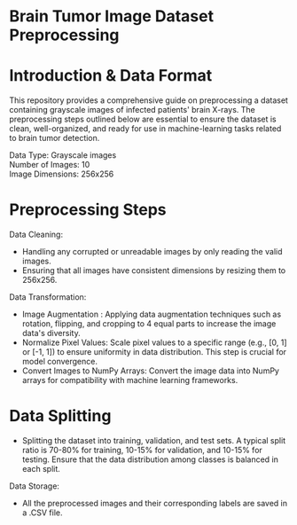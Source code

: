# Brain Tumor Image Dataset Preprocessing

# Introduction & Data Format
This repository provides a comprehensive guide on preprocessing a dataset containing grayscale images of infected patients' brain X-rays. The preprocessing steps outlined below are essential to ensure the dataset is clean, well-organized, and ready for use in machine-learning tasks related to brain tumor detection.

Data Type: Grayscale images <br />
Number of Images: 10 <br />
Image Dimensions: 256x256 <br />

# Preprocessing Steps

Data Cleaning:

- Handling any corrupted or unreadable images by only reading the valid images.
- Ensuring that all images have consistent dimensions by resizing them to 256x256.

Data Transformation:

- Image Augmentation : 
Applying data augmentation techniques such as rotation, flipping, and cropping to 4 equal parts to increase the image data's diversity.
- Normalize Pixel Values: Scale pixel values to a specific range (e.g., [0, 1] or [-1, 1]) to ensure uniformity in data distribution. This step is crucial for model convergence.
- Convert Images to NumPy Arrays: Convert the image data into NumPy arrays for compatibility with machine learning frameworks.

# Data Splitting

- Splitting the dataset into training, validation, and test sets. A typical split ratio is 70-80% for training, 10-15% for validation, and 10-15% for testing. Ensure that the data distribution among classes is balanced in each split.

Data Storage:

- All the preprocessed images and their corresponding labels are saved in a .CSV file.


